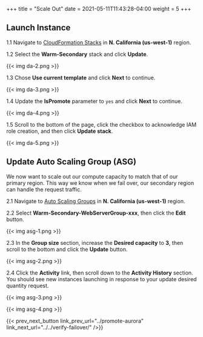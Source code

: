 +++
title = "Scale Out"
date =  2021-05-11T11:43:28-04:00
weight = 5
+++

## Launch Instance 

1.1 Navigate to [CloudFormation Stacks](https://console.aws.amazon.com/cloudformation/home?region=us-west-1#/stacks/) in **N. California (us-west-1)** region.

1.2 Select the **Warm-Secondary** stack and click **Update**.

{{< img da-2.png >}}

1.3 Chose **Use current template** and click **Next** to continue.

{{< img da-3.png >}}

1.4 Update the **IsPromote** parameter to `yes` and click **Next** to continue.

{{< img da-4.png >}}

1.5 Scroll to the bottom of the page, click the checkbox to acknowledge IAM role creation, and then click **Update stack**.

{{< img da-5.png >}}

## Update Auto Scaling Group (ASG)

We now want to scale out our compute capacity to match that of our primary region.  This way we know when we fail over, our secondary region can handle the request traffic.

2.1 Navigate to [Auto Scaling Groups](https://us-west-1.console.aws.amazon.com/ec2/v2/home?region=us-west-1#AutoScalingGroups:) in **N. California (us-west-1)** region.

2.2 Select **Warm-Secondary-WebServerGroup-xxx**, then click the **Edit** button.

{{< img asg-1.png >}}

2.3 In the **Group size** section, increase the **Desired capacity** to **3**, then scroll to the bottom and click the **Update** button.

{{< img asg-2.png >}}

2.4 Click the **Activity** link, then scroll down to the **Activity History** section.  You should see new instances launching in response to your update desired quantity request.

{{< img asg-3.png >}}

{{< img asg-4.png >}}


{{< prev_next_button link_prev_url="../promote-aurora" link_next_url="../../verify-failover/" />}}

